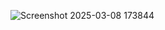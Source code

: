 ![Screenshot 2025-03-08 173844](https://github.com/user-attachments/assets/2fcc25be-a73a-46d3-80f8-669b011c0f49)
